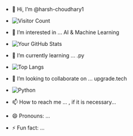 - 👋 Hi, I’m @harsh-choudhary1
- ![Visitor Count](https://komarev.com/ghpvc/?username=harsh-choudhary1&label=Profile%20Views&color=blue&style=plastic)

- 👀 I’m interested in ... AI & Machine Learning
- ![Your GitHub Stats](https://github-readme-stats.vercel.app/api?username=harsh-choudhary1&show_icons=true&theme=dark)

- 🌱 I’m currently learning ... .py
- ![Top Langs](https://github-readme-stats.vercel.app/api/top-langs/?username=harsh-choudhary1&layout=compact&theme=dark)

- 💞️ I’m looking to collaborate on ... upgrade.tech
- ![Python](https://img.shields.io/badge/Python-3776AB?style=for-the-badge&logo=python&logoColor=white)

- 📫 How to reach me ... , if it is necessary...
- 😄 Pronouns: ...
- ⚡ Fun fact: ...

<!---
harsh-choudhary1/harsh-choudhary1 is a ✨ special ✨ repository because its `README.md` (this file) appears on your GitHub profile.
You can click the Preview link to take a look at your changes.
--->
